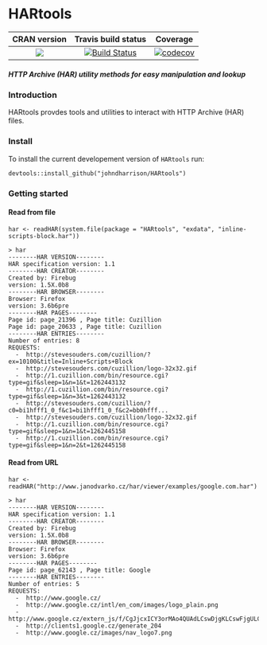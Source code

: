 HARtools
==========================
| CRAN version       | Travis build status   | Coverage |
| :-------------: |:-------------:|:-------------:|
| [![](http://www.r-pkg.org/badges/version/HARtools)](https://CRAN.R-project.org/package=HARtools) | [![Build Status](https://travis-ci.org/johndharrison/HARtools.svg?branch=master)](https://travis-ci.org/johndharrison/HARtools) | [![codecov](https://codecov.io/gh/johndharrison/HARtools/branch/master/graph/badge.svg)](https://codecov.io/gh/johndharrison/HARtools)|


##### *HTTP Archive (HAR) utility methods for easy manipulation and lookup*

### Introduction

HARtools provdes tools and utilities to interact with HTTP Archive (HAR) 
files. 

### Install

To install the current developement version of `HARtools` run:

```
devtools::install_github("johndharrison/HARtools")
```

### Getting started


#### Read from file

```
har <- readHAR(system.file(package = "HARtools", "exdata", "inline-scripts-block.har"))

> har
--------HAR VERSION-------- 
HAR specification version: 1.1 
--------HAR CREATOR-------- 
Created by: Firebug 
version: 1.5X.0b8 
--------HAR BROWSER-------- 
Browser: Firefox 
version: 3.6b6pre 
--------HAR PAGES-------- 
Page id: page_21396 , Page title: Cuzillion 
Page id: page_20633 , Page title: Cuzillion 
--------HAR ENTRIES-------- 
Number of entries: 8 
REQUESTS: 
  -  http://stevesouders.com/cuzillion/?ex=10100&title=Inline+Scripts+Block 
  -  http://stevesouders.com/cuzillion/logo-32x32.gif 
  -  http://1.cuzillion.com/bin/resource.cgi?type=gif&sleep=1&n=1&t=1262443132 
  -  http://1.cuzillion.com/bin/resource.cgi?type=gif&sleep=1&n=3&t=1262443132 
  -  http://stevesouders.com/cuzillion/?c0=bi1hfff1_0_f&c1=bi1hfff1_0_f&c2=bb0hfff... 
  -  http://stevesouders.com/cuzillion/logo-32x32.gif 
  -  http://1.cuzillion.com/bin/resource.cgi?type=gif&sleep=1&n=1&t=1262445158 
  -  http://1.cuzillion.com/bin/resource.cgi?type=gif&sleep=1&n=2&t=1262445158 
```

#### Read from URL

```
har <- readHAR("http://www.janodvarko.cz/har/viewer/examples/google.com.har")

> har
--------HAR VERSION-------- 
HAR specification version: 1.1 
--------HAR CREATOR-------- 
Created by: Firebug 
version: 1.5X.0b8 
--------HAR BROWSER-------- 
Browser: Firefox 
version: 3.6b6pre 
--------HAR PAGES-------- 
Page id: page_62143 , Page title: Google 
--------HAR ENTRIES-------- 
Number of entries: 5 
REQUESTS: 
  -  http://www.google.cz/ 
  -  http://www.google.cz/intl/en_com/images/logo_plain.png 
  -  http://www.google.cz/extern_js/f/CgJjcxICY3orMAo4QUAdLCswDjgKLCswFjgULCswFzgE... 
  -  http://clients1.google.cz/generate_204 
  -  http://www.google.cz/images/nav_logo7.png 
```
